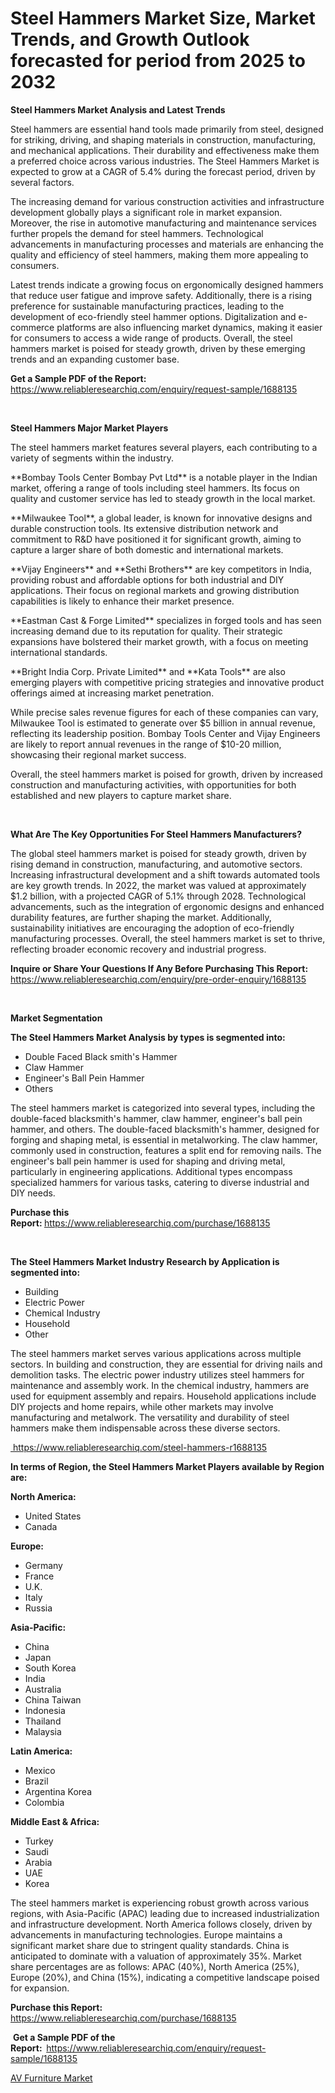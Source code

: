 <p><h1>Steel Hammers Market Size, Market Trends, and Growth Outlook forecasted for period from 2025 to 2032</h1></p><p><strong>Steel Hammers Market Analysis and Latest Trends</strong></p>
<p><p>Steel hammers are essential hand tools made primarily from steel, designed for striking, driving, and shaping materials in construction, manufacturing, and mechanical applications. Their durability and effectiveness make them a preferred choice across various industries. The Steel Hammers Market is expected to grow at a CAGR of 5.4% during the forecast period, driven by several factors.</p><p>The increasing demand for various construction activities and infrastructure development globally plays a significant role in market expansion. Moreover, the rise in automotive manufacturing and maintenance services further propels the demand for steel hammers. Technological advancements in manufacturing processes and materials are enhancing the quality and efficiency of steel hammers, making them more appealing to consumers.</p><p>Latest trends indicate a growing focus on ergonomically designed hammers that reduce user fatigue and improve safety. Additionally, there is a rising preference for sustainable manufacturing practices, leading to the development of eco-friendly steel hammer options. Digitalization and e-commerce platforms are also influencing market dynamics, making it easier for consumers to access a wide range of products. Overall, the steel hammers market is poised for steady growth, driven by these emerging trends and an expanding customer base.</p></p>
<p><strong>Get a Sample PDF of the Report:&nbsp;</strong> <a href="https://www.reliableresearchiq.com/enquiry/request-sample/1688135?utm_campaign=121&utm_medium=2&utm_source=Github&utm_content=ia&utm_term=06022025&utm_id=steel-hammers">https://www.reliableresearchiq.com/enquiry/request-sample/1688135</a></p>
<p>&nbsp;</p>
<p><strong>Steel Hammers Major Market Players</strong></p>
<p><p>The steel hammers market features several players, each contributing to a variety of segments within the industry. </p><p>**Bombay Tools Center Bombay Pvt Ltd** is a notable player in the Indian market, offering a range of tools including steel hammers. Its focus on quality and customer service has led to steady growth in the local market.</p><p>**Milwaukee Tool**, a global leader, is known for innovative designs and durable construction tools. Its extensive distribution network and commitment to R&D have positioned it for significant growth, aiming to capture a larger share of both domestic and international markets.</p><p>**Vijay Engineers** and **Sethi Brothers** are key competitors in India, providing robust and affordable options for both industrial and DIY applications. Their focus on regional markets and growing distribution capabilities is likely to enhance their market presence.</p><p>**Eastman Cast & Forge Limited** specializes in forged tools and has seen increasing demand due to its reputation for quality. Their strategic expansions have bolstered their market growth, with a focus on meeting international standards.</p><p>**Bright India Corp. Private Limited** and **Kata Tools** are also emerging players with competitive pricing strategies and innovative product offerings aimed at increasing market penetration. </p><p>While precise sales revenue figures for each of these companies can vary, Milwaukee Tool is estimated to generate over $5 billion in annual revenue, reflecting its leadership position. Bombay Tools Center and Vijay Engineers are likely to report annual revenues in the range of $10-20 million, showcasing their regional market success.</p><p>Overall, the steel hammers market is poised for growth, driven by increased construction and manufacturing activities, with opportunities for both established and new players to capture market share.</p></p>
<p>&nbsp;</p>
<p><strong>What Are The Key Opportunities For Steel Hammers Manufacturers?</strong></p>
<p><p>The global steel hammers market is poised for steady growth, driven by rising demand in construction, manufacturing, and automotive sectors. Increasing infrastructural development and a shift towards automated tools are key growth trends. In 2022, the market was valued at approximately $1.2 billion, with a projected CAGR of 5.1% through 2028. Technological advancements, such as the integration of ergonomic designs and enhanced durability features, are further shaping the market. Additionally, sustainability initiatives are encouraging the adoption of eco-friendly manufacturing processes. Overall, the steel hammers market is set to thrive, reflecting broader economic recovery and industrial progress.</p></p>
<p><strong>Inquire or Share Your Questions If Any Before Purchasing This Report:</strong> <a href="https://www.reliableresearchiq.com/enquiry/pre-order-enquiry/1688135?utm_campaign=121&utm_medium=2&utm_source=Github&utm_content=ia&utm_term=06022025&utm_id=steel-hammers">https://www.reliableresearchiq.com/enquiry/pre-order-enquiry/1688135</a></p>
<p>&nbsp;</p>
<p><strong>Market Segmentation</strong></p>
<p><strong>The Steel Hammers Market Analysis by types is segmented into:</strong></p>
<p><ul><li>Double Faced Black smith's Hammer</li><li>Claw Hammer</li><li>Engineer's Ball Pein Hammer</li><li>Others</li></ul></p>
<p><p>The steel hammers market is categorized into several types, including the double-faced blacksmith's hammer, claw hammer, engineer's ball pein hammer, and others. The double-faced blacksmith's hammer, designed for forging and shaping metal, is essential in metalworking. The claw hammer, commonly used in construction, features a split end for removing nails. The engineer's ball pein hammer is used for shaping and driving metal, particularly in engineering applications. Additional types encompass specialized hammers for various tasks, catering to diverse industrial and DIY needs.</p></p>
<p><strong>Purchase this Report:&nbsp;</strong><a href="https://www.reliableresearchiq.com/purchase/1688135?utm_campaign=121&utm_medium=2&utm_source=Github&utm_content=ia&utm_term=06022025&utm_id=steel-hammers">https://www.reliableresearchiq.com/purchase/1688135</a></p>
<p>&nbsp;</p>
<p><strong>The Steel Hammers Market Industry Research by Application is segmented into:</strong></p>
<p><ul><li>Building</li><li>Electric Power</li><li>Chemical Industry</li><li>Household</li><li>Other</li></ul></p>
<p><p>The steel hammers market serves various applications across multiple sectors. In building and construction, they are essential for driving nails and demolition tasks. The electric power industry utilizes steel hammers for maintenance and assembly work. In the chemical industry, hammers are used for equipment assembly and repairs. Household applications include DIY projects and home repairs, while other markets may involve manufacturing and metalwork. The versatility and durability of steel hammers make them indispensable across these diverse sectors.</p></p>
<p><a href="https://www.reliableresearchiq.com/steel-hammers-r1688135?utm_campaign=121&utm_medium=2&utm_source=Github&utm_content=ia&utm_term=06022025&utm_id=steel-hammers">&nbsp;https://www.reliableresearchiq.com/steel-hammers-r1688135</a></p>
<p><strong>In terms of Region, the Steel Hammers Market Players available by Region are:</strong></p>
<p>
    <p> <strong> North America: </strong>
        <ul>
            <li>United States</li>
            <li>Canada</li>
        </ul>
        </p> 
    <p> <strong> Europe: </strong>
        <ul>
            <li>Germany</li>
            <li>France</li>
            <li>U.K.</li>
            <li>Italy</li>
            <li>Russia</li>
        </ul>
        </p> 
    <p> <strong> Asia-Pacific: </strong>
        <ul>
            <li>China</li>
            <li>Japan</li>
            <li>South Korea</li>
            <li>India</li>
            <li>Australia</li>
            <li>China Taiwan</li>
            <li>Indonesia</li>
            <li>Thailand</li>
            <li>Malaysia</li>
        </ul>
        </p> 
    <p> <strong> Latin America: </strong>
        <ul>
            <li>Mexico</li>
            <li>Brazil</li>
            <li>Argentina Korea</li>
            <li>Colombia</li>
        </ul>
        </p> 
    <p> <strong> Middle East & Africa: </strong>
        <ul>
            <li>Turkey</li>
            <li>Saudi</li>
            <li>Arabia</li>
            <li>UAE</li>
            <li>Korea</li>
        </ul>
    </p>
    </p>
<p><p>The steel hammers market is experiencing robust growth across various regions, with Asia-Pacific (APAC) leading due to increased industrialization and infrastructure development. North America follows closely, driven by advancements in manufacturing technologies. Europe maintains a significant market share due to stringent quality standards. China is anticipated to dominate with a valuation of approximately 35%. Market share percentages are as follows: APAC (40%), North America (25%), Europe (20%), and China (15%), indicating a competitive landscape poised for expansion.</p></p>
<p><strong>Purchase this Report: </strong><a href="https://www.reliableresearchiq.com/purchase/1688135?utm_campaign=121&utm_medium=2&utm_source=Github&utm_content=ia&utm_term=06022025&utm_id=steel-hammers">https://www.reliableresearchiq.com/purchase/1688135</a></p>
<p>&nbsp;<strong>Get a Sample PDF of the Report:&nbsp;&nbsp;</strong><a href="https://www.reliableresearchiq.com/enquiry/request-sample/1688135?utm_campaign=121&utm_medium=2&utm_source=Github&utm_content=ia&utm_term=06022025&utm_id=steel-hammers">https://www.reliableresearchiq.com/enquiry/request-sample/1688135</a></p>
<p><strong></strong></p>
<p><p><a href="https://github.com/daphnyvashdi/Market-Research-Report-List-1/blob/main/av-furniture-market.md?utm_campaign=121&utm_medium=2&utm_source=Github&utm_content=ia&utm_term=06022025&utm_id=steel-hammers">AV Furniture Market</a></p></p>